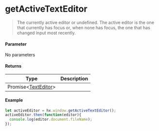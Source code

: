 # getActiveTextEditor

> The currently active editor or undefined. The active editor is the one that currently has focus or, when none has focus, the one that has changed input most recently.

#### Parameter

No parameters

#### Returns

|Type				|Description									|
|--						|--										|
|Promise&lt;[TextEditor](/ExtensionDocs/Api/windows/TextEditor)&gt;	||

#### Example

``` javascript
let activeEditor = hx.window.getActiveTextEditor();
activeEditor.then(function(editor){
  console.log(editor.document.fileName);
});
```
